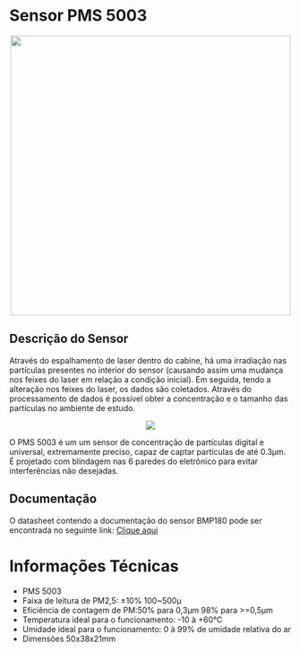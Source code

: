 # Sensor PMS 5003

<div align="center">
<img src="" width="500" />
</div>


## Descrição do Sensor
Através do espalhamento de laser dentro do cabine, há uma irradiação nas partículas presentes no interior do sensor (causando assim uma mudança nos feixes do laser em relação a condição inicial). Em seguida, tendo a alteração nos feixes do laser, os dados são coletados. Através do processamento de dados é possível obter a concentração e o tamanho das partículas no ambiente de estudo. 

<div align="center">
<img src="https://user-images.githubusercontent.com/69599494/232941028-af9a90ca-b2d9-441d-9f3b-7c6f5d3fcba3.png" />
</div>

O PMS 5003 é um um sensor de concentração de partículas digital e universal, extremamente preciso, capaz de captar partículas de até 0.3μm. É projetado com blindagem nas 6 paredes do eletrônico para evitar interferências não desejadas. 



## Documentação

O datasheet contendo a documentação do sensor BMP180 pode ser encontrada no seguinte link: <a href="https://www.digikey.jp/htmldatasheets/production/2903006/0/0/1/pms5003-series-manual.html">Clique aqui</a>

<h1> Informações Técnicas </h1>
	
<ul>
	<li>PMS 5003</li>
	<li>Faixa de leitura de PM2,5: ±10% 100~500μ </li>
	<li>Eficiência de contagem de PM:50% para 0,3μm   98% para >=0,5μm </li>
	<li>Temperatura ideal para o funcionamento: -10 à +60°C</li>
	<li>Umidade ideal para o funcionamento: 0 à 99% de umidade relativa do ar</li>
	<li>Dimensões 50x38x21mm</li>
<ul>
